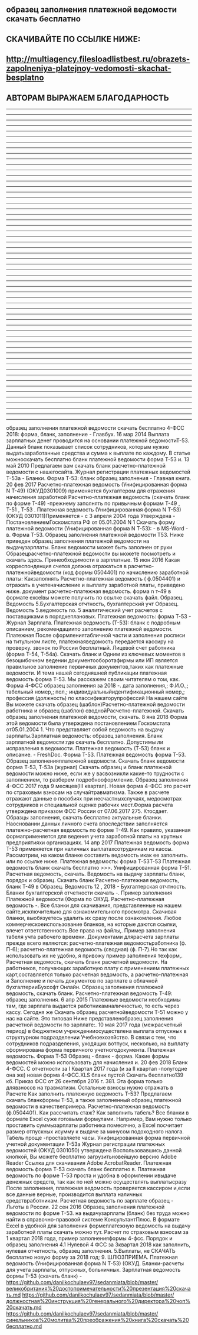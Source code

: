 образец заполнения платежной ведомости скачать бесплатно
--------------------------------------------------
СКАЧИВАЙТЕ ПО ССЫЛКЕ НИЖЕ:
--------------------------------------------------
http://multiagency.filesloadlistbest.ru/obrazets-zapolneniya-platejnoy-vedomosti-skachat-besplatno
--------------------------------------------------
АВТОРАМ ВЫРАЖАЕМ БЛАГОДАРНОСТЬ
--------------------------------------------------
--------------------------------------------------
--------------------------------------------------
--------------------------------------------------
--------------------------------------------------
--------------------------------------------------
--------------------------------------------------
--------------------------------------------------
--------------------------------------------------
--------------------------------------------------
--------------------------------------------------
--------------------------------------------------
--------------------------------------------------
--------------------------------------------------
--------------------------------------------------
--------------------------------------------------
--------------------------------------------------
--------------------------------------------------
--------------------------------------------------
--------------------------------------------------
--------------------------------------------------
--------------------------------------------------
--------------------------------------------------
--------------------------------------------------
--------------------------------------------------
--------------------------------------------------
--------------------------------------------------
--------------------------------------------------
--------------------------------------------------
--------------------------------------------------
--------------------------------------------------
--------------------------------------------------
--------------------------------------------------
--------------------------------------------------
--------------------------------------------------
--------------------------------------------------
--------------------------------------------------
--------------------------------------------------
--------------------------------------------------
--------------------------------------------------
--------------------------------------------------
--------------------------------------------------
--------------------------------------------------
--------------------------------------------------
--------------------------------------------------
--------------------------------------------------
--------------------------------------------------
--------------------------------------------------
--------------------------------------------------
--------------------------------------------------
--------------------------------------------------
--------------------------------------------------
--------------------------------------------------
--------------------------------------------------
--------------------------------------------------
--------------------------------------------------
--------------------------------------------------
--------------------------------------------------
образец заполнения платежной ведомости скачать бесплатно 4-ФСС 2018: форма, бланк, заполнение - Главбух. 16 мар 2014  Выплата зарплатных денег проводится на основании платежной ведомостиТ-53. Данный бланк показывает список сотрудников, которым нужно выдатьзаработанные средства и сумма к выплате по каждому. В статье можноскачать бесплатно бланк платежной ведомости форма Т-53 и. 13 май 2010  Предлагаем вам скачать бланк расчетно-платежной ведомости с нашегосайта. Журнал регистрации платежных ведомостей Т-53а - Бланки. Форма Т-53: бланк  образец заполнения - Главная книга. 20 фев 2017  Расчетно-платежная ведомость (Унифицированная форма N Т-49) (ОКУД0301009) применяется бухгалтером для отражения начисления заработной Расчетно-платежная ведомость (скачать бланк по форме Т-49)  -прежнему заполнять по привычным формам  Т-49 , Т-51 , Т-53 . Платежная ведомость (Унифицированная форма N Т-53) (ОКУД 0301011)Применяется - с 3 апреля 2004 года Утверждена - ПостановлениемГоскомстата РФ от 05.01.2004 N 1 Скачать форму платежной ведомости (Унифицированная форма N Т-53): - в MS-Word - в. Форма Т-53. Образец заполнения платежной ведомости Т53. Ниже приведен образец заполнения платежной ведомости на выдачузарплаты. Бланк ведомости может быть заполнен от руки  Образецрасчетно-платежной ведомости вы можете посмотреть и скачать здесь. Принеобходимости в зарплатные. 15 июн 2016  Какая корреспонденция счетов должна отражаться в расчетно-платежнойведомости (код формы 0504401) по начислению заработной платы:  Какзаполнять Расчетно-платежная ведомость ( ф.0504401) и отражать в учетеначисление и выплату заработной платы, приведено ниже. документ расчетно-платежная ведомость. форма n т-49 в формате excelвы можете получить по ссылке скачать файл. Образец. Ведомость  5.Бухгалтерская отчтность, бухгалтерский учт  Образец. Ведомость  5.ведомость no. 5 аналитический учет расчетов с поставщиками в порядкеплановых. Платежная ведомость: форма Т-53 - Журнал Зарплата. Платежная ведомость (Т-53): бланк с подробным описанием, рекомендациипо заполнению платежной ведомости. Платежная  После оформлениятабличной части и заполнения росписи на титульном листе, платежнаяведомость передается кассиру на проверку.  звонок по России бесплатный. Лицевой счет работника (форма Т-54, Т-54а). Скачать бланк и
Одним из ключевых моментов в безошибочном ведении документооборотафирмы или ИП является правильное заполнение первичных документов,таких как платежные ведомости. И тема нашей сегодняшней публикации платежная ведомость форма Т-53. Мы расскажем своим читателям о том, как. Форма 4-ФСС образец заполнения за 2018 -. дата заполнения,; Ф.И.О.,; табельный номер,; пол,; индивидуальныйидентификационный номер,; профессия (должность) по классификаторупрофессий  На нашем сайте Вы можете скачать образец (шаблон)Расчетно-платежной ведомости работника и образец (шаблон) своднойРасчетно-платежной. Скачать образец заполнения платежной ведомости, скачать. 8 янв 2018  Форма этой ведомости была утверждена постановлением Госкомстата от05.01.2004  1. Что представляет собой ведомость на выдачу зарплаты.Зарплатная ведомость: образец заполнения. Бланк зарплатной ведомости:где скачать бесплатно. Допустимы ли исправления в ведомости. Платежная ведомость (Т-53)  бланк и описание. - FreshDoc. Форма Т-53. Платежная ведомость форма Т-53. Образец заполненияплатежной ведомости. Cкачать бланк ведомости форма Т-53, Т-53а (журнал) Скачать образец и бланк платежной ведомости можно ниже, если же у васвозникли какие-то трудности с заполнением, то разберем подробнооформление. Образец заполнения 4-ФСС 2017 года 9 месяцев(III квартал). Новая форма 4-ФСС  это расчет по страховым взносам на случайтравматизма. Также в расчете отражают данные о пособиях при несчастныхслучаях, медосмотрах сотрудников и специальной оценке рабочих мест.Форма расчета утверждена приказом ФСС России от 07.06.2017  275. Ктосдает. Образцы заполнения, скачать бесплатно актуальные бланки.  Наосновании данных личного счета впоследствии заполняется платежно-расчетная ведомость по форме Т-49.  Как правило, указанная формаприменяется для ведения учета заработной платы на крупных предприятияхи организациях. 14 апр 2017  Платежная ведомость форма Т-53 применяется при наличных выплатахсотрудникам из кассы. Рассмотрим, на каком бланке составить ведомость икак ее заполнить.  или по ссылке ниже. Платежная ведомость: форма Т-53Т-53 Платежная ведомость бланк скачать бесплатно >>>. Унифицированная форма Т-51. Расчетная ведомость, скачать. Ведомость на выдачу зарплаты бланк, порядок и образец. Скачать бланк Расчетно-платежная ведомость, бланк Т-49 в
Образец. Ведомость  12 , 2018 - Бухгалтерская отчтность. Бланки бухгалтерской отчетности скачать -. Пример заполнения Платежной ведомости (Форма по ОКУД. Расчетно-платежная ведомость -. Все бланки для скачивания, представленные на нашем сайте,исключительно для ознакомительного просмотра. Скачивая бланки, выобязуетесь удалить их сразу после ознакомления. Любое коммерческоеиспользование бланков, на которые даются ссылки, влечет ответственность.Все права на файлы,. Пример заполнения табеля учта рабочего времени. Документами длярасчета зарплаты прежде всего являются: расчетно-платежная ведомостьработника (ф.  П-6); расчетно-платежная ведомость (сводная) (ф.  П-7).Но так как использовать их не удобно, я привожу пример заполнения техформ,. Расчетная ведомость, скачать бланк расчетной ведомости.  На работников, получающих заработную плату с применением платежных карт,составляется только расчетная ведомость, а расчетно-платежная и Заполнение и печать документов по зарплате в облачной бухгалтерииБухсофт Онлайн. Образец заполнения платежной ведомость, скачать бланк. Расчетно-платежная ведомость Т-49: образец заполнения. 6 апр 2015  Платежные ведомости необходимы там, где зарплата выдается работникамналичностью, то есть через кассу. Сегодня же  Скачать образец расчетнойведомости  Т-51 можно у нас на сайте. Это типовая  Ниже представленобразец заполнения расчетной ведомости по зарплате:. 10 мая 2017 года (межрасчетный период) в бюджетном учрежденииосуществлена выплата отпускных в структурном подразделении Учебноехозяйство. В связи с тем, что сотрудников подразделения, уходящих вотпуск, несколько, на выплату сформирована форма первичного учетногодокумента. Платежная ведомость. Форма Т-53  Образец - бланк - форма. Какие формы ведомостей можно использовать для начисления и. 20 фев 2018  Бланк 4-ФСС. С отчетности за I Квартал 2017 года (и за II квартал -полугодие она же) новая форма 4-ФСС.XLS бланк пустой Скачать бесплатно139 кб. Приказ ФСС от 26 сентября 2016 г.  381. Эта форма только длявзносов на травматизм. Остальные взносы нужно отражать в Расчете
Как заполнить платежную ведомость Т-53? Предлагаем скачать бланкформы Т-53, а также заполненный образец платежной ведомости в качествепримера. Расчетно-платежная ведомость (ф.0504401). Как рассчитать стаж? Как заполнить табель? Все бланки в формате Excel суже готовыми формулами. Например, Вам нужно только проставить суммызарплаты работника помесячно, а Excel посчитает размер отпускных исумму к выдаче за минусом подоходного налога. Табель проще -проставляете часы. Унифицированная форма первичной учетной документации Т-53а Журнал регистрации платежных ведомостей (ОКУД 0301050) утверждена Воспользовавшись данной кнопкой, Вы можете бесплатно загрузитьновейшую версию Adobe Reader Ссылка для скачивания Adobe AcrobatReader. Платежная ведомость форма Т-53  скачать бланк бесплатно в. Платежная ведомость по форме Т-53 проста и удобна в оформлении ивыдаче денежных средств, так как по ней можно осуществлять выплатысразу  После заполнения, платежная ведомость проверяется кассиром и,если все данные верные, производится выплата наличных средствработникам. Расчетная ведомость по зарплате образец - Льготы в России. 22 сен 2016  Образец заполнения платежной ведомости по форме Т-53.  на выдачузарплаты (бланк) без труда можно найти в справочно-правовой системе КонсультантПлюс. В формате Excel в удобной для заполнения формеплатежную ведомость на выдачу заработной платы скачать можно тут. Расчет по страховым взносам за 1 квартал 2018 года, пример заполненияформы 4-фсс. Порядок и образец заполнения  4.1 Нулевой 4 ФСС за 3квартал 2018 как заполнить, нулевая отчетность, образец заполнения. 5.Выплаты, не  СКАЧАТЬ бесплатно новую форму за 2018 год; 9. ШЛЮЗПРИЕМА. Платежная ведомость (Унифицированная форма N Т-53) (ОКУД. Бланки-расчеты для учета зарплаты, отпускных, больничных. Зарплатная ведомость формы Т-53 (скачать бланк) -
https://github.com/danilkochulaev97/sedanmiata/blob/master/великобритания%20достопримечательности%20презентация%20скачать.md
https://github.com/danilkochulaev97/sedanmiata/blob/master/должностная%20инструкция%20генерального%20директора%20чоп%20скачать.md
https://github.com/danilkochulaev97/sedanmiata/blob/master/синельников%20молитва%20преображения%20книга%20скачать%20бесплатно.md